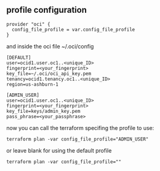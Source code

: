 
## profile configuration

```
provider "oci" {
  config_file_profile = var.config_file_profile
}

```

and inside the oci file ~/.oci/config

```
[DEFAULT]
user=ocid1.user.oc1..<unique_ID>
fingerprint=<your_fingerprint>
key_file=~/.oci/oci_api_key.pem
tenancy=ocid1.tenancy.oc1..<unique_ID>
region=us-ashburn-1

```

```
[ADMIN_USER]
user=ocid1.user.oc1..<unique_ID>
fingerprint=<your_fingerprint>
key_file=keys/admin_key.pem
pass_phrase=<your_passphrase>

```
now you can call the terraform specifing the profile to use:

```
terraform plan -var config_file_profile="ADMIN_USER"

```
or leave blank for using the default profile

```
terraform plan -var config_file_profile=""

```